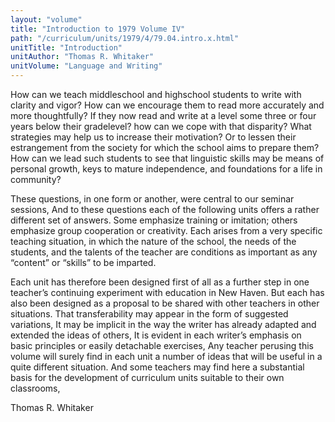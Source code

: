 ```yaml
---
layout: "volume"
title: "Introduction to 1979 Volume IV"
path: "/curriculum/units/1979/4/79.04.intro.x.html"
unitTitle: "Introduction"
unitAuthor: "Thomas R. Whitaker"
unitVolume: "Language and Writing"
---
```

<body>
<p>
How can we teach middleschool and highschool students to write with clarity and vigor? How can we encourage them to read more accurately and more thoughtfully? If they now read and write at a level some three or four years below their gradelevel? how can we cope with that disparity? What strategies may help us to increase their motivation? Or to lessen their estrangement from the society for which the school aims to prepare them? How can we lead such students to see that linguistic skills may be means of personal growth, keys to mature independence, and foundations for a life in community?
</p>
<p>
These questions, in one form or another, were central to our seminar sessions, And to these questions each of the following units offers a rather different set of answers. Some emphasize training or imitation; others emphasize group cooperation or creativity. Each arises from a very specific teaching situation, in which the nature of the school, the needs of the students, and the talents of the teacher are conditions as important as any “content” or “skills” to be imparted.
</p>
<p>
Each unit has therefore been designed first of all as a further step in one teacher’s continuing experiment with education in New Haven. But each has also been designed as a proposal to be shared with other teachers in other situations. That transferability may appear in the form of suggested variations, It may be implicit in the way the writer has already adapted and extended the ideas of others, It is evident in each writer’s emphasis on basic principles or easily detachable exercises, Any teacher perusing this volume will surely find in each unit a number of ideas that will be useful in a quite different situation. And some teachers may find here a substantial basis for the development of curriculum units suitable to their own classrooms,
</p>
<p>
Thomas R. Whitaker
</p>
</body>